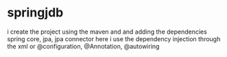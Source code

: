 # springjdb
i create the project using the maven and and adding the dependencies spring core, jpa, jpa connector
here i use the dependency injection through the xml or @configuration, @Annotation, @autowiring
